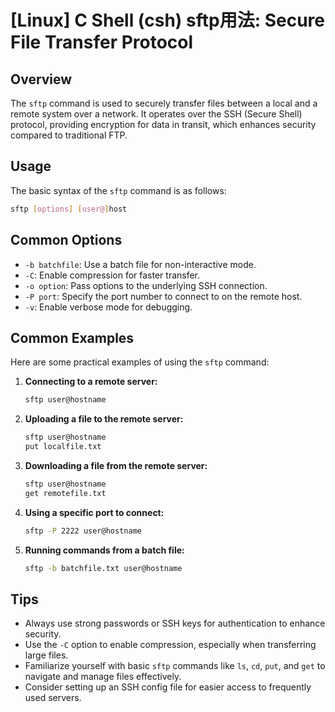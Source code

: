 # [Linux] C Shell (csh) sftp用法: Secure File Transfer Protocol

## Overview
The `sftp` command is used to securely transfer files between a local and a remote system over a network. It operates over the SSH (Secure Shell) protocol, providing encryption for data in transit, which enhances security compared to traditional FTP.

## Usage
The basic syntax of the `sftp` command is as follows:

```bash
sftp [options] [user@]host
```

## Common Options
- `-b batchfile`: Use a batch file for non-interactive mode.
- `-C`: Enable compression for faster transfer.
- `-o option`: Pass options to the underlying SSH connection.
- `-P port`: Specify the port number to connect to on the remote host.
- `-v`: Enable verbose mode for debugging.

## Common Examples
Here are some practical examples of using the `sftp` command:

1. **Connecting to a remote server:**
   ```bash
   sftp user@hostname
   ```

2. **Uploading a file to the remote server:**
   ```bash
   sftp user@hostname
   put localfile.txt
   ```

3. **Downloading a file from the remote server:**
   ```bash
   sftp user@hostname
   get remotefile.txt
   ```

4. **Using a specific port to connect:**
   ```bash
   sftp -P 2222 user@hostname
   ```

5. **Running commands from a batch file:**
   ```bash
   sftp -b batchfile.txt user@hostname
   ```

## Tips
- Always use strong passwords or SSH keys for authentication to enhance security.
- Use the `-C` option to enable compression, especially when transferring large files.
- Familiarize yourself with basic `sftp` commands like `ls`, `cd`, `put`, and `get` to navigate and manage files effectively.
- Consider setting up an SSH config file for easier access to frequently used servers.